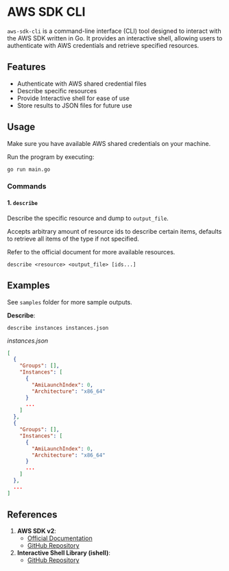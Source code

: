 # AWS SDK CLI

`aws-sdk-cli` is a command-line interface (CLI) tool designed to interact with the AWS SDK written in Go. It provides an interactive shell, allowing users to authenticate with AWS credentials and retrieve specified resources.

## Features

- Authenticate with AWS shared credential files
- Describe specific resources
- Provide Interactive shell for ease of use
- Store results to JSON files for future use

## Usage

Make sure you have available AWS shared credentials on your machine.

Run the program by executing:

```
go run main.go
```

### Commands

#### 1. `describe`

Describe the specific resource and dump to `output_file`.

Accepts arbitrary amount of resource ids to describe certain items, defaults to retrieve all items of the type if not specified.

Refer to the official document for more available resources.

```
describe <resource> <output_file> [ids...]
```

## Examples

See `samples` folder for more sample outputs.

**Describe**:

`describe instances instances.json`

*instances.json*

```json
[
  {
    "Groups": [],
    "Instances": [
      {
        "AmiLaunchIndex": 0,
        "Architecture": "x86_64"
      }
      ...
    ]
  },
  {
    "Groups": [],
    "Instances": [
      {
        "AmiLaunchIndex": 0,
        "Architecture": "x86_64"
      }
      ...
    ]
  },
  ...
]
```

## References

1. **AWS SDK v2**:
    - [Official Documentation](https://aws.github.io/aws-sdk-go-v2/docs)
    - [GitHub Repository](https://github.com/aws/aws-sdk-go-v2)
2. **Interactive Shell Library (ishell)**:
    - [GitHub Repository](https://github.com/abiosoft/ishell)
